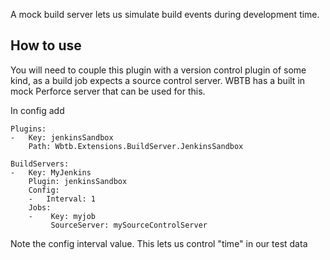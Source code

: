 
A mock build server lets us simulate build events during development time. 

## How to use

You will need to couple this plugin with a version control plugin of some kind, as a build job expects a source control server. WBTB has a built in mock Perforce server that can be used for this.

In config add 

    Plugins:
    -   Key: jenkinsSandbox
        Path: Wbtb.Extensions.BuildServer.JenkinsSandbox

    BuildServers:
    -   Key: MyJenkins
        Plugin: jenkinsSandbox
        Config:
        -   Interval: 1 
        Jobs:
        -    Key: myjob
             SourceServer: mySourceControlServer

Note the config interval value. This lets us control "time" in our test data
